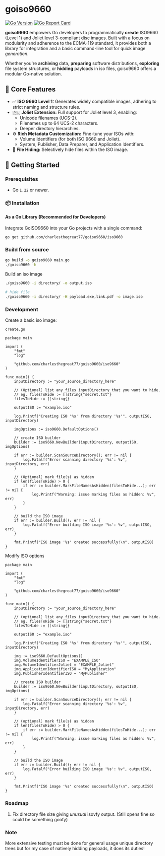 # goiso9660

[![Go Version](https://img.shields.io/github/go-mod/go-version/charlesthegreat77/goiso9660?style=flat-square)](https://golang.org)
[![Go Report Card](https://goreportcard.com/badge/github.com/charlesthegreat77/goiso9660?style=flat-square)](https://goreportcard.com/report/github.com/charlesthegreat77/goiso9660)

**goiso9660** empowers Go developers to programmatically **create** ISO9660 (Level 1) and Joliet level 3-compliant disc images. Built with a focus on modularity and adherence to the ECMA-119 standard, it provides both a library for integration and a basic command-line tool for quick image *generation*.

Whether you're **archiving** data, **preparing** software distributions, **exploring** file system structures, or **hidding** payloads in iso files, goiso9660 offers a modular Go-native solution.

## 🌟 Core Features

*   ✅ **ISO 9660 Level 1:** Generates widely compatible images, adhering to strict naming and structure rules.
*   🇵🇱 **Joliet Extension:** Full support for Joliet level 3, enabling:
    *   Unicode filenames (UCS-2).
    *   Filenames up to 64 UCS-2 characters.
    *   Deeper directory hierarchies.
*   ⚙️ **Rich Metadata Customization:** Fine-tune your ISOs with:
    *   Volume Identifiers (for both ISO 9660 and Joliet).
    *   System, Publisher, Data Preparer, and Application Identifiers.
*   🙈 **File Hiding:** Selectively hide files within the ISO image.

## 🚀 Getting Started

### Prerequisites

*   Go `1.22` or newer.

### 📦 Installation

#### As a Go Library (Recommended for Developers)

Integrate GoISO9660 into your Go projects with a single command:
```bash
go get github.com/charlesthegreat77/goiso9660/iso9660
```

### Build from source
```bash
go build -o goiso9660 main.go
./goiso9660 -h
```
Build an iso image
```bash
./goiso9660 -i directory/ -o output.iso

# hide file
./goiso9660 -i directory/ -H payload.exe,link.pdf -o image.iso
```

### Development
Create a basic iso image:

`create.go`
```golang
package main

import (
	"fmt"
	"log"

	"github.com/charlesthegreat77/goiso9660/iso9660"
)

func main() {
	inputDirectory := "your_source_directory_here"

	// (Optional) list any files inputDirectory that you want to hide.
	// eg. filesToHide := []string{"secret.txt"}
	filesToHide := []string{}

	outputISO := "example.iso"

	log.Printf("Creating ISO '%s' from directory '%s'", outputISO, inputDirectory)

	imgOptions := iso9660.DefaultOptions()

	// create ISO builder
	builder := iso9660.NewBuilder(inputDirectory, outputISO, imgOptions)

	if err := builder.ScanSourceDirectory(); err != nil {
		log.Fatalf("Error scanning directory '%s': %v", inputDirectory, err)
	}

	// (Optional) mark file(s) as hidden
	if len(filesToHide) > 0 {
		if err := builder.MarkFileNamesAsHidden(filesToHide...); err != nil {
			log.Printf("Warning: issue marking files as hidden: %v", err)
		}
	}

	// build the ISO image
	if err := builder.Build(); err != nil {
		log.Fatalf("Error building ISO image '%s': %v", outputISO, err)
	}

	fmt.Printf("ISO image '%s' created successfully!\n", outputISO)
}
```

Modify ISO options
```golang
package main

import (
	"fmt"
	"log"

	"github.com/charlesthegreat77/goiso9660/iso9660"
)

func main() {
	inputDirectory := "your_source_directory_here"

	// (optional) list any files inputDirectory that you want to hide.
	// eg. filesToHide := []string{"secret.txt"}
	filesToHide := []string{}

	outputISO := "example.iso"

	log.Printf("Creating ISO '%s' from directory '%s'", outputISO, inputDirectory)

	img := iso9660.DefaultOptions()
    img.VolumeIdentifierISO = "EXAMPLE_ISO"
	img.VolumeIdentifierJoliet = "EXAMPLE_Joliet"
	img.ApplicationIdentifierISO = "MyApplication"
	img.PublisherIdentifierISO = "MyPublisher"

	// create ISO builder
	builder := iso9660.NewBuilder(inputDirectory, outputISO, imgOptions)

	if err := builder.ScanSourceDirectory(); err != nil {
		log.Fatalf("Error scanning directory '%s': %v", inputDirectory, err)
	}

	// (optional) mark file(s) as hidden
	if len(filesToHide) > 0 {
		if err := builder.MarkFileNamesAsHidden(filesToHide...); err != nil {
			log.Printf("Warning: issue marking files as hidden: %v", err)
		}
	}

	// build the ISO image
	if err := builder.Build(); err != nil {
		log.Fatalf("Error building ISO image '%s': %v", outputISO, err)
	}

	fmt.Printf("ISO image '%s' created successfully!\n", outputISO)
}
```


### Roadmap
1. Fix directory file size giving *unusual* isovfy output. (Still opens fine so could be something goofy)


### Note
More extensive testing must be done for general usage unique directory trees but for my case of natively hidding payloads, it does its duties! 